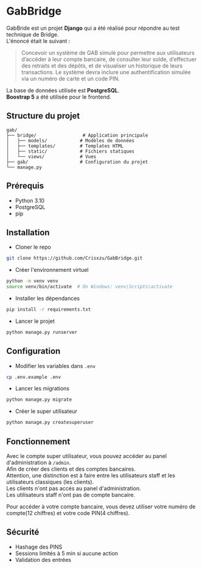 # GabBridge

GabBride est un projet **Django** qui a été réalisé pour répondre au test technique de Bridge.<br/>
L'énoncé était le suivant :


>Concevoir un système de GAB simulé pour permettre aux utilisateurs
d’accéder à leur compte bancaire, de consulter leur solde, d’effectuer des retraits et
des dépôts, et de visualiser un historique de leurs transactions. Le système devra
inclure une authentification simulée via un numéro de carte et un code PIN.

La base de données utilisée est **PostgreSQL**.<br/>
**Boostrap 5** a été utilisée pour le frontend.

## Structure du projet

```
gab/
├── bridge/                 # Application principale
│   ├── models/            # Modèles de données
│   ├── templates/         # Templates HTML
│   ├── static/            # Fichiers statiques
│   └── views/             # Vues
├── gab/                   # Configuration du projet
└── manage.py
```


## Prérequis

- Python 3.10
- PostgreSQL
- pip

## Installation

- Cloner le repo

```bash
git clone https://github.com/Crisxzu/GabBridge.git
```

- Créer l'environnement virtuel

```bash
python -m venv venv
source venv/bin/activate  # On Windows: venv\Scripts\activate
```

- Installer les dépendances

```bash
pip install -r requirements.txt
```

- Lancer le projet

```bash
python manage.py runserver
```

## Configuration

- Modifier les variables dans `.env`

```bash
cp .env.example .env
```

- Lancer les migrations

```bash
python manage.py migrate
```

- Créer le super utilisateur

```bash
python manage.py createsuperuser
```

## Fonctionnement

Avec le compte super utilisateur, vous pouvez accéder au panel d'administration à `/admin`.<br/>
Afin de créer des clients et des comptes bancaires. <br/>
Attention, une distinction est à faire entre les utilisateurs staff et les utilisateurs classiques (les clients).<br/>
Les clients n'ont pas accés au panel d'administration.<br/>
Les utilisateurs staff n'ont pas de compte bancaire.<br/>

Pour accéder à votre compte bancaire, vous devez utiliser votre numéro de compte(12 chiffres) et votre code PIN(4 chiffres).

## Sécurité

- Hashage des PINS
- Sessions limités à 5 min si aucune action
- Validation des entrées

